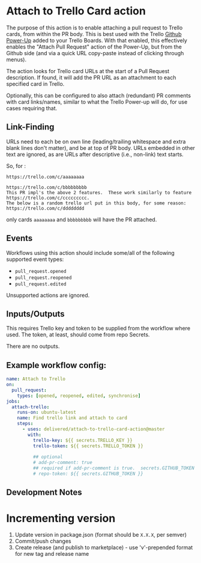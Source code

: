 # Attach to Trello Card action

The purpose of this action is to enable attaching a pull request to Trello cards, from within the PR body.  This is best used with the Trello [Github Power-Up](https://trello.com/power-ups/55a5d916446f517774210004) added to your Trello Boards.  With that enabled, this effectively enables the "Attach Pull Request" action of the Power-Up, but from the Github side (and via a quick URL copy-paste instead of clicking through menus).

The action looks for Trello card URLs at the start of a Pull Request description.  If found, it will add the PR URL as an attachment to each specified card in Trello.

Optionally, this can be configured to also attach (redundant) PR comments with card links/names, similar to what the Trello Power-up will do, for use cases requiring that.

## Link-Finding
URLs need to each be on own line (leading/trailing whitespace and extra blank lines don't matter), and be at top of PR body.  URLs embedded in other text are ignored, as are URLs after descriptive (i.e., non-link) text starts.

So, for :
```text
https://trello.com/c/aaaaaaaa

https://trello.com/c/bbbbbbbbb
This PR impl's the above 2 features.  These work similarly to feature https://trello.com/c/ccccccccc.  
The below is a random trello url put in this body, for some reason:
https://trello.com/c/dddddddd
```
only cards `aaaaaaaa` and `bbbbbbbbb` will have the PR attached.


## Events

Workflows using this action should include some/all of the following supported event types: 
- `pull_request.opened`
- `pull_request.reopened`
- `pull_request.edited`

Unsupported actions are ignored.


## Inputs/Outputs

This requires Trello key and token to be supplied from the workflow where used.  The token, at least, should come from repo Secrets.  

There are no outputs.


## Example workflow config:
```yml
name: Attach to Trello
on:
  pull_request:
    types: [opened, reopened, edited, synchronise]
jobs:
  attach-trello:
    runs-on: ubuntu-latest
    name: Find trello link and attach to card
    steps:
      - uses: delivered/attach-to-trello-card-action@master
        with:
          trello-key: ${{ secrets.TRELLO_KEY }}
          trello-token: ${{ secrets.TRELLO_TOKEN }}
          
          ## optional
          # add-pr-comment: true
          ## required if add-pr-comment is true.  secrets.GITHUB_TOKEN is supplied by GH action implicitly.
          # repo-token: ${{ secrets.GITHUB_TOKEN }}
```

## Development Notes
# Incrementing version
1. Update version in package.json (format should be `X.X.X`, per semver)
1. Commit/push changes
1. Create release (and publish to marketplace) - use 'v'-prepended format for new tag and release name
